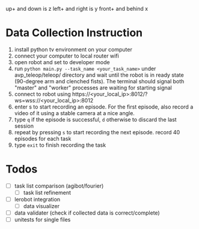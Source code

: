up+ and down is z
left+ and right is y
front+ and behind x

# Data Collection Instruction
1. install python tv environment on your computer
2. connect your computer to local router wifi
3. open robot and set to developer mode
4. run `python main.py --task_name <your_task_name>` under avp_teleop/teleop/ directory and wait until the robot is in ready state (90-degree arm and clenched fists). The terminal should signal both "master" and "worker" processes are waiting for starting signal
5. connect to robot using https://<your_local_ip>:8012/?ws=wss://<your_local_ip>:8012
6. enter s to start recording an episode. For the first episode, also record a video of it using a stable camera at a nice angle.
7. type `q`  if the episode is successful, `d` otherwise to discard the last session
8. repeat by pressing `s` to start recording the next episode. record 40 episodes for each task
9. type `exit` to finish recording the task

# Todos
- [ ] task list comparison (agibot/fourier)
  - [ ] task list refinement
- [ ] lerobot integration
  - [ ] data visualizer
- [ ] data validater (check if collected data is correct/complete)
- [ ] unitests for single files
